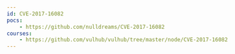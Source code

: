 ```yaml
---
id: CVE-2017-16082
pocs:
    - https://github.com/nulldreams/CVE-2017-16082
courses:
    - https://github.com/vulhub/vulhub/tree/master/node/CVE-2017-16082
---
```

